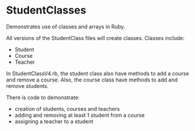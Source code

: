 # StudentClasses
Demonstrates use of classes and arrays in Ruby.

All versions of the StudentClass files will create classes. 
Classes include:

* Student
* Course
* Teacher

In StudentClassV4.rb, the student class also have methods to add a course and remove a course.
Also, the course class have methods to add and remove students.

There is code to demonstrate:

* creation of students, courses and teachers
* adding and removing at least 1 student from a course
* assigning a teacher to a student
